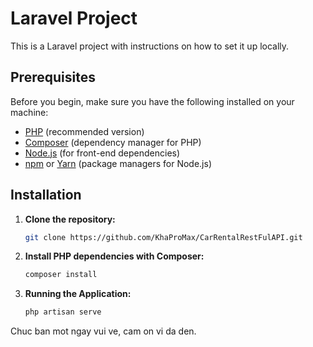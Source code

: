 # Laravel Project

This is a Laravel project with instructions on how to set it up locally.

## Prerequisites

Before you begin, make sure you have the following installed on your machine:

- [PHP](https://www.php.net/) (recommended version)
- [Composer](https://getcomposer.org/) (dependency manager for PHP)
- [Node.js](https://nodejs.org/) (for front-end dependencies)
- [npm](https://www.npmjs.com/) or [Yarn](https://yarnpkg.com/) (package managers for Node.js)

## Installation

1. **Clone the repository:**

   ```bash
   git clone https://github.com/KhaProMax/CarRentalRestFulAPI.git
2. **Install PHP dependencies with Composer:**
   ```bash
   composer install
3. **Running the Application:**
   ```bash
   php artisan serve
Chuc ban mot ngay vui ve, cam on vi da den.
